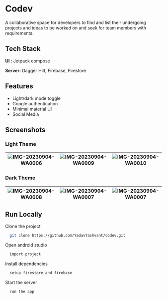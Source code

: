 
# Codev

A collaborative space for developers to find and list their undergoing projects and ideas to be worked on and seek for team members with requirements.
## Tech Stack

**UI :** Jetpack compose

**Server:** Dagger Hilt, Firebase, Firestore


## Features

- Light/dark mode toggle
- Google authentication
- Minimal material UI
- Social Media

## Screenshots
### Light Theme
| ![IMG-20230904-WA0006](https://web.whatsapp.com/e19ff672-2734-419b-aeb7-7173755ddcef) | ![IMG-20230904-WA0009](https://github.com/YadavYashvant/Wordly/assets/113130559/22c7014e-b556-44d8-ac04-c5f45757332e) | ![IMG-20230904-WA0010](https://github.com/YadavYashvant/Wordly/assets/113130559/d3d3b061-5a88-447a-9568-943cd542607d) |
|-------------------------------------------------------|-------------------------------------------------------|-------------------------------------------------------|

### Dark Theme
| ![IMG-20230904-WA0008](https://github.com/YadavYashvant/Wordly/assets/113130559/5dba54f5-f0d6-4a6d-882c-c6d24e875c31) | ![IMG-20230904-WA0007](https://github.com/YadavYashvant/Wordly/assets/113130559/52386974-99e7-45ea-bcee-d7d17e7f22f7) | ![IMG-20230904-WA0007](https://github.com/YadavYashvant/Wordly/assets/113130559/52386974-99e7-45ea-bcee-d7d17e7f22f7) |
|-------------------------------------------------------|-------------------------------------------------------|-------------------------------------------------------|




## Run Locally

Clone the project

```bash
  git clone https://github.com/YadavYashvant/codev.git
```

Open android studio

```bash
  import project
```

Install dependencies

```bash
  setup firestore and firebase
```

Start the server

```bash
  run the app
```


